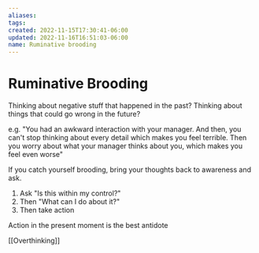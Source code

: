 ```yaml
---
aliases: 
tags: 
created: 2022-11-15T17:30:41-06:00
updated: 2022-11-16T16:51:03-06:00
name: Ruminative brooding
---
```

# Ruminative Brooding

Thinking about negative stuff that happened in the past?
Thinking about things that could go wrong in the future?

e.g. "You had an awkward interaction with your manager.  And then, you can't stop thinking about every detail which makes you feel terrible. Then you worry about what your manager thinks about you, which makes you feel even worse"

If you catch yourself brooding, bring your thoughts back to awareness and ask.

1. Ask "Is this within my control?"
2. Then "What can I do about it?"
3. Then take action

Action in the present moment is the best antidote

[[Overthinking]]
